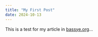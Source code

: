 ```yaml
---
title: "My First Post"
date: 2024-10-13
---
```


This is a test for my article in [bassye.org](https://bassye.org)...
